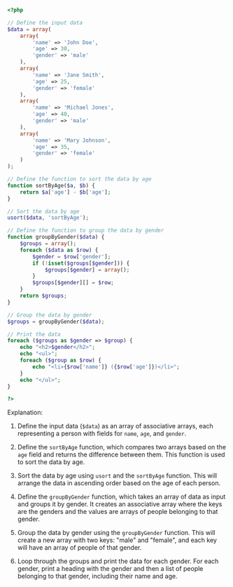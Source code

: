 ```php
<?php

// Define the input data
$data = array(
    array(
        'name' => 'John Doe',
        'age' => 30,
        'gender' => 'male'
    ),
    array(
        'name' => 'Jane Smith',
        'age' => 25,
        'gender' => 'female'
    ),
    array(
        'name' => 'Michael Jones',
        'age' => 40,
        'gender' => 'male'
    ),
    array(
        'name' => 'Mary Johnson',
        'age' => 35,
        'gender' => 'female'
    )
);

// Define the function to sort the data by age
function sortByAge($a, $b) {
    return $a['age'] - $b['age'];
}

// Sort the data by age
usort($data, 'sortByAge');

// Define the function to group the data by gender
function groupByGender($data) {
    $groups = array();
    foreach ($data as $row) {
        $gender = $row['gender'];
        if (!isset($groups[$gender])) {
            $groups[$gender] = array();
        }
        $groups[$gender][] = $row;
    }
    return $groups;
}

// Group the data by gender
$groups = groupByGender($data);

// Print the data
foreach ($groups as $gender => $group) {
    echo "<h2>$gender</h2>";
    echo "<ul>";
    foreach ($group as $row) {
        echo "<li>{$row['name']} ({$row['age']})</li>";
    }
    echo "</ul>";
}

?>
```

Explanation:

1. Define the input data (`$data`) as an array of associative arrays, each representing a person with fields for `name`, `age`, and `gender`.

2. Define the `sortByAge` function, which compares two arrays based on the `age` field and returns the difference between them. This function is used to sort the data by age.

3. Sort the data by age using `usort` and the `sortByAge` function. This will arrange the data in ascending order based on the age of each person.

4. Define the `groupByGender` function, which takes an array of data as input and groups it by gender. It creates an associative array where the keys are the genders and the values are arrays of people belonging to that gender.

5. Group the data by gender using the `groupByGender` function. This will create a new array with two keys: "male" and "female", and each key will have an array of people of that gender.

6. Loop through the groups and print the data for each gender. For each gender, print a heading with the gender and then a list of people belonging to that gender, including their name and age.